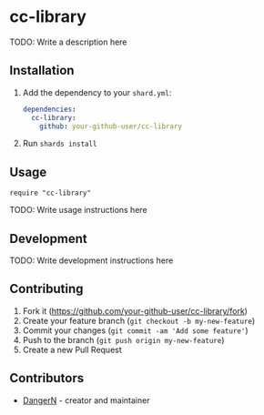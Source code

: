# cc-library

TODO: Write a description here

## Installation

1. Add the dependency to your `shard.yml`:

   ```yaml
   dependencies:
     cc-library:
       github: your-github-user/cc-library
   ```

2. Run `shards install`

## Usage

```crystal
require "cc-library"
```

TODO: Write usage instructions here

## Development

TODO: Write development instructions here

## Contributing

1. Fork it (<https://github.com/your-github-user/cc-library/fork>)
2. Create your feature branch (`git checkout -b my-new-feature`)
3. Commit your changes (`git commit -am 'Add some feature'`)
4. Push to the branch (`git push origin my-new-feature`)
5. Create a new Pull Request

## Contributors

- [DangerN](https://github.com/DangerN) - creator and maintainer
